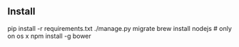 ## Install
pip install -r requirements.txt
./manage.py migrate
brew install nodejs # only on os x
npm install -g bower
